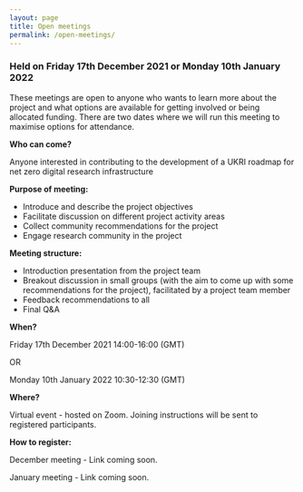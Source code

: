 ```yaml
---
layout: page
title: Open meetings
permalink: /open-meetings/
---
```


### Held on Friday 17th December 2021 or Monday 10th January 2022

These meetings are open to anyone who wants to learn more about the project and what options are available for getting involved or being allocated funding. There are two dates where we will run this meeting to maximise options for attendance. 

**Who can come?**

Anyone interested in contributing to the development of a UKRI roadmap for net zero digital research infrastructure

**Purpose of meeting:**
- Introduce and describe the project objectives
- Facilitate discussion on different project activity areas
- Collect community recommendations for the project 
- Engage research community in the project

**Meeting structure:** 
- Introduction presentation from the project team 
- Breakout discussion in small groups (with the aim to come up with some recommendations for the project), facilitated by a project team member
- Feedback recommendations to all
- Final Q&A    

**When?** 

Friday 17th December 2021 14:00-16:00 (GMT) 

OR 

Monday 10th January 2022 10:30-12:30 (GMT)

**Where?** 

Virtual event - hosted on Zoom. Joining instructions will be sent to registered participants. 

**How to register:** 

December meeting - Link coming soon. 

January meeting - Link coming soon. 
